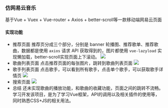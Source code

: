 ### 仿网易云音乐

基于Vue + Vuex + Vue-router + Axios + better-scroll等一款移动端网易云页面
#### 实现功能
+ 推荐页面
  推荐页分成三个部分，分别是 banner 轮播图、推荐歌单、推荐歌曲，数据都是使用 `axios` 请求 API 获取得到的，图片都使用 `vue-lazyload` 实现懒加载，better-scroll实现页面上下滚动。
![]( E:\work\music\img\1.jpg)
+ 歌曲列表页面
点击推荐页面的每张图片，跳转到歌曲列表页面
![]( E:\work\music\img\1.png)
+ 歌手列表页面
点击歌手，可以看到所有歌手，点击单个歌手，可以获取歌手详情页
![]( E:\work\music\img\2.png)
+ 搜索页面
![]( E:\work\music\img\3.png)
+ 总结
还未实现歌曲的播放功能，和歌曲的收藏功能，页面之间的跳转不流畅。学习开发该项目，是为了学习Vue框架，API的调用以及相关插件的使用等，同时熟悉CSS+JS的相关用法。